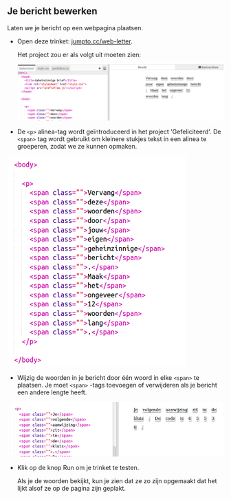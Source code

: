 ## Je bericht bewerken

Laten we je bericht op een webpagina plaatsen.

+ Open deze trinket: <a href="https://trinket.io/html/697ea814d6" target="_blank">jumpto.cc/web-letter</a>.
    
    Het project zou er als volgt uit moeten zien:
    
    ![screenshot](images/letter-starter.png)

+ De `<p>` alinea-tag wordt geïntroduceerd in het project 'Gefeliciteerd'. De `<span>` tag wordt gebruikt om kleinere stukjes tekst in een alinea te groeperen, zodat we ze kunnen opmaken.

![screenshot](images/letter-placeholder.png)

+ Wijzig de woorden in je bericht door één woord in elke `<span>` te plaatsen. Je moet `<span>` -tags toevoegen of verwijderen als je bericht een andere lengte heeft. 

![screenshot](images/letter-message.png)

+ Klik op de knop Run om je trinket te testen.
    
    Als je de woorden bekijkt, kun je zien dat ze zo zijn opgemaakt dat het lijkt alsof ze op de pagina zijn geplakt.